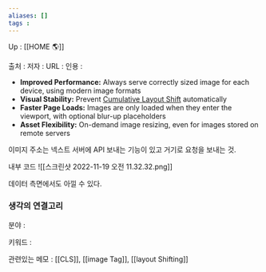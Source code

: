 ```yaml
---
aliases: []
tags : 
---
```

Up : [[HOME 🌎]]

출처 :
저자 :
URL : 
인용 : 

-   **Improved Performance:** Always serve correctly sized image for each device, using modern image formats
-   **Visual Stability:** Prevent [Cumulative Layout Shift](https://nextjs.org/learn/seo/web-performance/cls) automatically
-   **Faster Page Loads:** Images are only loaded when they enter the viewport, with optional blur-up placeholders
-   **Asset Flexibility:** On-demand image resizing, even for images stored on remote servers

이미지 주소는 넥스트 서버에 API 보내는 기능이 있고 거기로 요청을 보내는 것. 

내부 코드 
![[스크린샷 2022-11-19 오전 11.32.32.png]]

데이터 측면에서도 아낄 수 있다. 
### 생각의 연결고리
분야 :

키워드 :

관련있는 메모 : [[CLS]], [[image Tag]], [[layout Shifting]]
